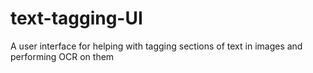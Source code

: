 # text-tagging-UI
A user interface for helping with tagging sections of text in images and performing OCR on them
